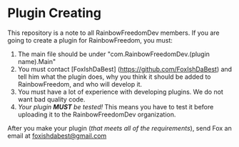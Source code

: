 # Plugin Creating #

This repository is a note to all RainbowFreedomDev members. If you are going to create a plugin for RainbowFreedom, you must:

1) The main file should be under "com.RainbowFreedomDev.(plugin name).Main"
2) You must contact [FoxIshDaBest] (https://github.com/FoxIshDaBest) and tell him what the plugin does, why you think it should be added to RainbowFreedom, and who will develop it.
3) You must have a lot of experience with developing plugins. We do not want bad quality code.
4) _Your plugin ***MUST*** be tested!_ This means you have to test it before uploading it to the RainbowFreedomDev organization.

After you make your plugin (*that meets all of the requirements*), send Fox an email at foxishdabest@gmail.com
